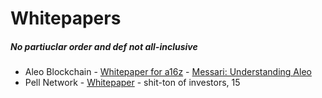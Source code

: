 # Whitepapers
##### No partiuclar order and def not all-inclusive

- Aleo Blockchain - [Whitepaper for a16z](https://hackmd.io/@aleo/HJRwnnhM6) - [Messari: Understanding Aleo](https://messari.io/report/understanding-aleo-a-comprehensive-overview)
- Pell Network - [Whitepaper](https://pell.gitbook.io/pell-network-litepaper) - shit-ton of investors, 15
